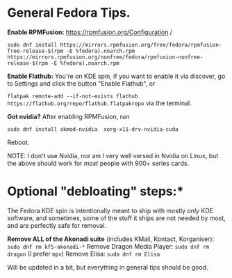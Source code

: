 # General Fedora Tips.

**Enable RPMFusion:** https://rpmfusion.org/Configuration / 

``sudo dnf install https://mirrors.rpmfusion.org/free/fedora/rpmfusion-free-release-$(rpm -E %fedora).noarch.rpm https://mirrors.rpmfusion.org/nonfree/fedora/rpmfusion-nonfree-release-$(rpm -E %fedora).noarch.rpm``

**Enable Flathub:** You're on KDE spin, if you want to enable it via discover, go to Settings and click the button "Enable Flathub", or

``flatpak remote-add --if-not-exists flathub https://flathub.org/repo/flathub.flatpakrepo`` 
via the terminal.

**Got nvidia?**
After enabling RPMFusion, run 

``sudo dnf install akmod-nvidia  xorg-x11-drv-nvidia-cuda``

Reboot.

NOTE: I don't use Nvidia, nor am I very well versed in Nvidia on Linux, but the above should work for *most* people with 900+ series cards.

# Optional "debloating" steps:* 
The Fedora KDE spin is intentionally meant to ship with mostly *only* KDE software, and sometimes, some of the stuff it ships are not needed by most, and are perfectly safe for removal.

**Remove ALL of the Akonadi suite** (includes KMail, Kontact, Korganiser): ``sudo dnf rm kf5-akonadi-*``
Remove Dragon Media Player: ``sudo dnf rm dragon`` (I prefer ``mpv``) 
Remove Elisa: ``sudo dnf rm Elisa``

Will be updated in a bit, but everything in general tips should be good.
